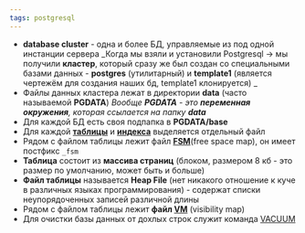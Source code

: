 ```yaml
---
tags: postgresql
---
```

- **database cluster** - одна и более БД, управляемые из под одной инстанции сервера
	_Когда мы взяли и установили Postgresql -> мы получили **кластер**, который сразу же был создан со специальными базами данных - **postgres** (утилитарный) и **template1** (является чертежём для создания наших бд, template1 клонируется) _
- Файлы данных кластера лежат в директории **data** (часто называемой **PGDATA**)
	_Вообще **PGDATA** - это **переменная окружения**, которая ссылается на папку **data**_
- Для каждой БД есть своя подпапка в **PGDATA/base**
- Для каждой **[таблицы](psql_Устройство%20Таблиц.md)** и **[индекса](psql_Индексы.md)** выделяется отдельный файл
- Рядом с файлом таблицы лежит файл **[FSM](psql_FSM.md)**(free space map), он имеет постфикс `_fsm`
- **Таблица** состоит из **массива страниц** (блоком, размером 8 кб - это размер по умолчанию, может быть и больше)
- **Файл таблицы** называется **Heap File** (нет никакого отношение к куче в различных языках программирования) - содержат списки неупорядоченных записей различной длины
-  Рядом с файлом таблицы лежит **файл [VM](psql_Visibility%20map.md)** (visibility map) 
- Для очистки базы данных от дохлых строк служит команда [VACUUM](psql_VACUUM.md)